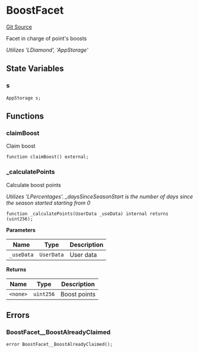 # BoostFacet
[Git Source](https://github.com/VaporFi/liquid-staking/blob/5d323fd7888bb01e362cdf4c980f8c20b18b712f/src/facets/BoostFacet.sol)

Facet in charge of point's boosts

*Utilizes 'LDiamond', 'AppStorage'*


## State Variables
### s

```solidity
AppStorage s;
```


## Functions
### claimBoost

Claim boost


```solidity
function claimBoost() external;
```

### _calculatePoints

Calculate boost points

*Utilizes 'LPercentages'.
_daysSinceSeasonStart is the number of days since the season started starting from 0*


```solidity
function _calculatePoints(UserData _useData) internal returns (uint256);
```
**Parameters**

|Name|Type|Description|
|----|----|-----------|
|`_useData`|`UserData`|User data|

**Returns**

|Name|Type|Description|
|----|----|-----------|
|`<none>`|`uint256`|Boost points|


## Errors
### BoostFacet__BoostAlreadyClaimed

```solidity
error BoostFacet__BoostAlreadyClaimed();
```

